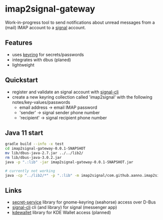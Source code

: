 # imap2signal-gateway

Work-in-progress tool to send notifications about unread messages from a (mail) IMAP 
account to a [signal](https://signal.org/) account.

## Features

* uses [keyring](https://de.wikipedia.org/wiki/Gnome_Keyring) for secrets/passwords
* integrates with dbus (planed)
* lightweight

## Quickstart

* register and validate an signal account with [signal-cli](https://github.com/AsamK/signal-cli)
* create a new keyring collection called 'imap2signal' with the following notes/key-values/passwords
  + email address -> email IMAP password
  + 'sender' -> signal sender phone number
  + 'recipient' -> signal recipient phone number
  
## Java 11 start 

```bash
gradle build --info -x test
cd imap2signal-gateway-0.0.1-SNAPSHOT
mv lib/dbus-java-2.7.jar ../../lib2/
rm lib/dbus-java-3.0.2.jar 
java -p ".:lib" -jar imap2signal-gateway-0.0.1-SNAPSHOT.jar
```

```bash
# currently not working
java -cp "../lib2/*" -p ".:lib" -m imap2signal/com.github.aanno.imap2signal.MailFetch
```

## Links

* [secret-service](https://github.com/swiesend/secret-service) library for gnome-keyring (seahorse) access over D-Bus
* [signal-cli](https://github.com/AsamK/signal-cli) cli (and library) for signal (messenger app)
* [kdewallet](https://github.com/purejava/kdewallet) library for KDE Wallet access (planned)

